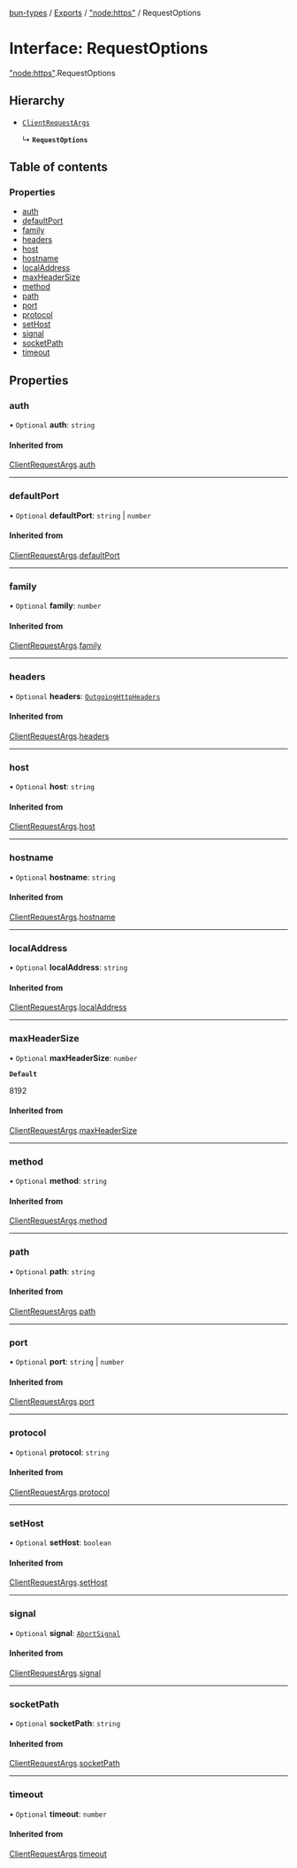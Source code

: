 [bun-types](https://oven-sh.github.io/bun-types/README.md) / [Exports](https://oven-sh.github.io/bun-types/modules.md) / ["node:https"](https://oven-sh.github.io/bun-types/modules/node_https_.md) / RequestOptions

# Interface: RequestOptions

["node:https"](https://oven-sh.github.io/bun-types/modules/node_https_.md).RequestOptions

## Hierarchy

- [`ClientRequestArgs`](https://oven-sh.github.io/bun-types/interfaces/http_.ClientRequestArgs.md)

  ↳ **`RequestOptions`**

## Table of contents

### Properties

- [auth](https://oven-sh.github.io/bun-types/interfaces/node_https_.RequestOptions.md#auth)
- [defaultPort](https://oven-sh.github.io/bun-types/interfaces/node_https_.RequestOptions.md#defaultport)
- [family](https://oven-sh.github.io/bun-types/interfaces/node_https_.RequestOptions.md#family)
- [headers](https://oven-sh.github.io/bun-types/interfaces/node_https_.RequestOptions.md#headers)
- [host](https://oven-sh.github.io/bun-types/interfaces/node_https_.RequestOptions.md#host)
- [hostname](https://oven-sh.github.io/bun-types/interfaces/node_https_.RequestOptions.md#hostname)
- [localAddress](https://oven-sh.github.io/bun-types/interfaces/node_https_.RequestOptions.md#localaddress)
- [maxHeaderSize](https://oven-sh.github.io/bun-types/interfaces/node_https_.RequestOptions.md#maxheadersize)
- [method](https://oven-sh.github.io/bun-types/interfaces/node_https_.RequestOptions.md#method)
- [path](https://oven-sh.github.io/bun-types/interfaces/node_https_.RequestOptions.md#path)
- [port](https://oven-sh.github.io/bun-types/interfaces/node_https_.RequestOptions.md#port)
- [protocol](https://oven-sh.github.io/bun-types/interfaces/node_https_.RequestOptions.md#protocol)
- [setHost](https://oven-sh.github.io/bun-types/interfaces/node_https_.RequestOptions.md#sethost)
- [signal](https://oven-sh.github.io/bun-types/interfaces/node_https_.RequestOptions.md#signal)
- [socketPath](https://oven-sh.github.io/bun-types/interfaces/node_https_.RequestOptions.md#socketpath)
- [timeout](https://oven-sh.github.io/bun-types/interfaces/node_https_.RequestOptions.md#timeout)

## Properties

### auth

• `Optional` **auth**: `string`

#### Inherited from

[ClientRequestArgs](https://oven-sh.github.io/bun-types/interfaces/http_.ClientRequestArgs.md).[auth](https://oven-sh.github.io/bun-types/interfaces/http_.ClientRequestArgs.md#auth)

___

### defaultPort

• `Optional` **defaultPort**: `string` \| `number`

#### Inherited from

[ClientRequestArgs](https://oven-sh.github.io/bun-types/interfaces/http_.ClientRequestArgs.md).[defaultPort](https://oven-sh.github.io/bun-types/interfaces/http_.ClientRequestArgs.md#defaultport)

___

### family

• `Optional` **family**: `number`

#### Inherited from

[ClientRequestArgs](https://oven-sh.github.io/bun-types/interfaces/http_.ClientRequestArgs.md).[family](https://oven-sh.github.io/bun-types/interfaces/http_.ClientRequestArgs.md#family)

___

### headers

• `Optional` **headers**: [`OutgoingHttpHeaders`](https://oven-sh.github.io/bun-types/interfaces/http_.OutgoingHttpHeaders.md)

#### Inherited from

[ClientRequestArgs](https://oven-sh.github.io/bun-types/interfaces/http_.ClientRequestArgs.md).[headers](https://oven-sh.github.io/bun-types/interfaces/http_.ClientRequestArgs.md#headers)

___

### host

• `Optional` **host**: `string`

#### Inherited from

[ClientRequestArgs](https://oven-sh.github.io/bun-types/interfaces/http_.ClientRequestArgs.md).[host](https://oven-sh.github.io/bun-types/interfaces/http_.ClientRequestArgs.md#host)

___

### hostname

• `Optional` **hostname**: `string`

#### Inherited from

[ClientRequestArgs](https://oven-sh.github.io/bun-types/interfaces/http_.ClientRequestArgs.md).[hostname](https://oven-sh.github.io/bun-types/interfaces/http_.ClientRequestArgs.md#hostname)

___

### localAddress

• `Optional` **localAddress**: `string`

#### Inherited from

[ClientRequestArgs](https://oven-sh.github.io/bun-types/interfaces/http_.ClientRequestArgs.md).[localAddress](https://oven-sh.github.io/bun-types/interfaces/http_.ClientRequestArgs.md#localaddress)

___

### maxHeaderSize

• `Optional` **maxHeaderSize**: `number`

**`Default`**

8192

#### Inherited from

[ClientRequestArgs](https://oven-sh.github.io/bun-types/interfaces/http_.ClientRequestArgs.md).[maxHeaderSize](https://oven-sh.github.io/bun-types/interfaces/http_.ClientRequestArgs.md#maxheadersize)

___

### method

• `Optional` **method**: `string`

#### Inherited from

[ClientRequestArgs](https://oven-sh.github.io/bun-types/interfaces/http_.ClientRequestArgs.md).[method](https://oven-sh.github.io/bun-types/interfaces/http_.ClientRequestArgs.md#method)

___

### path

• `Optional` **path**: `string`

#### Inherited from

[ClientRequestArgs](https://oven-sh.github.io/bun-types/interfaces/http_.ClientRequestArgs.md).[path](https://oven-sh.github.io/bun-types/interfaces/http_.ClientRequestArgs.md#path)

___

### port

• `Optional` **port**: `string` \| `number`

#### Inherited from

[ClientRequestArgs](https://oven-sh.github.io/bun-types/interfaces/http_.ClientRequestArgs.md).[port](https://oven-sh.github.io/bun-types/interfaces/http_.ClientRequestArgs.md#port)

___

### protocol

• `Optional` **protocol**: `string`

#### Inherited from

[ClientRequestArgs](https://oven-sh.github.io/bun-types/interfaces/http_.ClientRequestArgs.md).[protocol](https://oven-sh.github.io/bun-types/interfaces/http_.ClientRequestArgs.md#protocol)

___

### setHost

• `Optional` **setHost**: `boolean`

#### Inherited from

[ClientRequestArgs](https://oven-sh.github.io/bun-types/interfaces/http_.ClientRequestArgs.md).[setHost](https://oven-sh.github.io/bun-types/interfaces/http_.ClientRequestArgs.md#sethost)

___

### signal

• `Optional` **signal**: [`AbortSignal`](https://oven-sh.github.io/bun-types/modules.md#abortsignal)

#### Inherited from

[ClientRequestArgs](https://oven-sh.github.io/bun-types/interfaces/http_.ClientRequestArgs.md).[signal](https://oven-sh.github.io/bun-types/interfaces/http_.ClientRequestArgs.md#signal)

___

### socketPath

• `Optional` **socketPath**: `string`

#### Inherited from

[ClientRequestArgs](https://oven-sh.github.io/bun-types/interfaces/http_.ClientRequestArgs.md).[socketPath](https://oven-sh.github.io/bun-types/interfaces/http_.ClientRequestArgs.md#socketpath)

___

### timeout

• `Optional` **timeout**: `number`

#### Inherited from

[ClientRequestArgs](https://oven-sh.github.io/bun-types/interfaces/http_.ClientRequestArgs.md).[timeout](https://oven-sh.github.io/bun-types/interfaces/http_.ClientRequestArgs.md#timeout)
